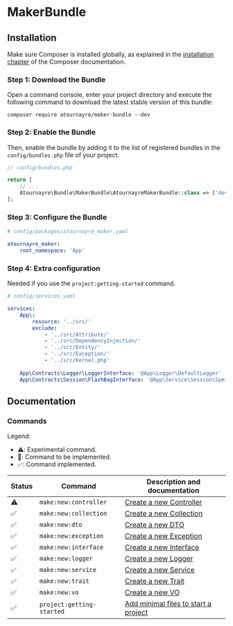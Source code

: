 # MakerBundle

## Installation

Make sure Composer is installed globally, as explained in the
[installation chapter](https://getcomposer.org/doc/00-intro.md)
of the Composer documentation.

### Step 1: Download the Bundle

Open a command console, enter your project directory and execute the
following command to download the latest stable version of this bundle:

```console
composer require atournayre/maker-bundle --dev
```

### Step 2: Enable the Bundle

Then, enable the bundle by adding it to the list of registered bundles
in the `config/bundles.php` file of your project:

```php
// config/bundles.php

return [
    // ...
    Atournayre\Bundle\MakerBundle\AtournayreMakerBundle::class => ['dev' => true],
];
```

### Step 3: Configure the Bundle

```yaml
# config/packages/atournayre_maker.yaml

atournayre_maker:
    root_namespace: 'App'
```

### Step 4: Extra configuration

Needed if you use the `project:getting-started` command.
```yaml
# config/services.yaml

services:
    App\:
        resource: '../src/'
        exclude:
            - '../src/Attribute/'
            - '../src/DependencyInjection/'
            - '../src/Entity/'
            - '../src/Exception/'
            - '../src/Kernel.php'
                
    App\Contracts\Logger\LoggerInterface: '@App\Logger\DefaultLogger'
    App\Contracts\Session\FlashBagInterface: '@App\Service\Session\SymfonyFlashBagService'
```

## Documentation

### Commands

Legend:
- ⚠️: Experimental command.
- 🚧: Command to be implemented.
- ✅: Command implemented.

| Status | Command                   | Description and documentation                                           |
|--------|---------------------------|-------------------------------------------------------------------------|
| ⚠️     | `make:new:controller`     | [Create a new Controller](docs/new-default.md)                          |
| ✅️     | `make:new:collection`     | [Create a new Collection](docs/new-default.md)                          |
| ✅      | `make:new:dto`            | [Create a new DTO](docs/new-default.md)                                 |
| ✅      | `make:new:exception`      | [Create a new Exception](docs/new-default.md)                           |
| ✅      | `make:new:interface`      | [Create a new Interface](docs/new-default.md)                           |
| ✅      | `make:new:logger`         | [Create a new Logger](docs/new-logger.md)                               |
| ✅      | `make:new:service`        | [Create a new Service](docs/new-service.md)                             |
| ✅      | `make:new:trait`          | [Create a new Trait](docs/new-default.md)                               |
| ✅      | `make:new:vo`             | [Create a new VO](docs/new-default.md)                                  |
| ✅      | `project:getting-started` | [Add minimal files to start a project](docs/project-getting-started.md) |
